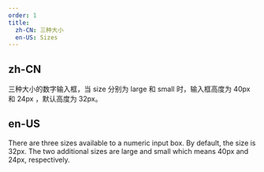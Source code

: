 ```yaml
---
order: 1
title:
  zh-CN: 三种大小
  en-US: Sizes
---
```


## zh-CN
三种大小的数字输入框，当 size 分别为 large 和 small 时，输入框高度为 40px 和 24px ，默认高度为 32px。


## en-US
There are three sizes available to a numeric input box. By default, the size is 32px. The two additional sizes are large and small which means 40px and 24px, respectively.
